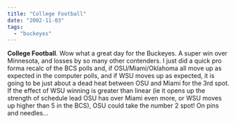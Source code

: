 ```yaml
---
title: "College Football"
date: "2002-11-03"
tags: 
  - "buckeyes"
---
```


**College Football**. Wow what a great day for the Buckeyes. A super win over Minnesota, and losses by so many other contenders. I just did a quick pro forma recalc of the BCS polls and, if OSU/Miami/Oklahoma all move up as expected in the computer polls, and if WSU moves up as expected, it is going to be just about a dead heat between OSU and Miami for the 3rd spot. If the effect of WSU winning is greater than linear (ie it opens up the strength of schedule lead OSU has over Miami even more, or WSU moves up higher than 5 in the BCS), OSU could take the number 2 spot! On pins and needles...
